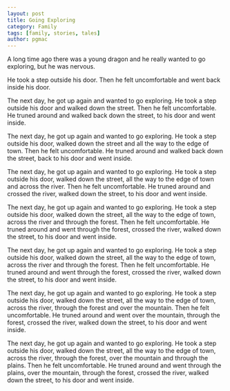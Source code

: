 ```yaml
---
layout: post
title: Going Exploring
category: Family
tags: [family, stories, tales]
author: pgmac
---
```


A long time ago there was a young dragon and he really wanted to go exploring, but he was nervous.

He took a step outside his door.
Then he felt uncomfortable and went back inside his door.

The next day, he got up again and wanted to go exploring.
He took a step outside his door and walked down the street.
Then he felt uncomfortable. He truned around and walked back down the street, to his door and went inside.

The next day, he got up again and wanted to go exploring.
He took a step outside his door, walked down the street and all the way to the edge of town.
Then he felt uncomfortable. He truned around and walked back down the street, back to his door and went inside.

The next day, he got up again and wanted to go exploring.
He took a step outside his door, walked down the street, all the way to the edge of town and across the river.
Then he felt uncomfortable. He truned around and crossed the river, walked down the street, to his door and went inside.

The next day, he got up again and wanted to go exploring.
He took a step outside his door, walked down the street, all the way to the edge of town, across the river and through the forest.
Then he felt uncomfortable. He truned around and went through the forest, crossed the river, walked down the street, to his door and went inside.

The next day, he got up again and wanted to go exploring.
He took a step outside his door, walked down the street, all the way to the edge of town, across the river and through the forest.
Then he felt uncomfortable. He truned around and went through the forest, crossed the river, walked down the street, to his door and went inside.

The next day, he got up again and wanted to go exploring.
He took a step outside his door, walked down the street, all the way to the edge of town, across the river, through the forest and over the mountain.
Then he felt uncomfortable. He truned around and went over the mountain, through the forest, crossed the river, walked down the street, to his door and went inside.

The next day, he got up again and wanted to go exploring.
He took a step outside his door, walked down the street, all the way to the edge of town, across the river, through the forest, over the mountain and through the plains.
Then he felt uncomfortable. He truned around and went through the plains, over the mountain, through the forest, crossed the river, walked down the street, to his door and went inside.
